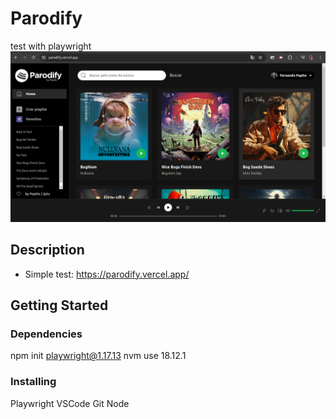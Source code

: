 # Parodify
test with playwright
![alt text](spot.png)


## Description
- Simple test: https://parodify.vercel.app/

## Getting Started

### Dependencies
npm init playwright@1.17.13
nvm use 18.12.1

### Installing
Playwright
VSCode
Git
Node


